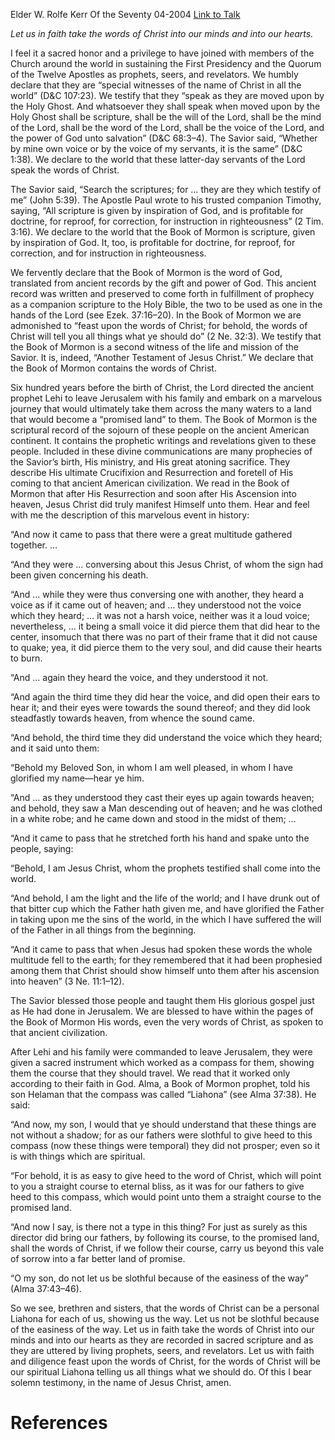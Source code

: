 Elder W. Rolfe Kerr
Of the Seventy
04-2004
[Link to Talk](https://www.churchofjesuschrist.org/study/general-conference/2004/04/the-words-of-christ-our-spiritual-liahona?lang=eng)

_Let us in faith take the words of Christ into our minds and into our hearts._

I feel it a sacred honor and a privilege to have joined with members of the Church around the world in sustaining the First Presidency and the Quorum of the Twelve Apostles as prophets, seers, and revelators. We humbly declare that they are “special witnesses of the name of Christ in all the world” (D&C 107:23). We testify that they “speak as they are moved upon by the Holy Ghost. And whatsoever they shall speak when moved upon by the Holy Ghost shall be scripture, shall be the will of the Lord, shall be the mind of the Lord, shall be the word of the Lord, shall be the voice of the Lord, and the power of God unto salvation” (D&C 68:3–4). The Savior said, “Whether by mine own voice or by the voice of my servants, it is the same” (D&C 1:38). We declare to the world that these latter-day servants of the Lord speak the words of Christ.

The Savior said, “Search the scriptures; for … they are they which testify of me” (John 5:39). The Apostle Paul wrote to his trusted companion Timothy, saying, “All scripture is given by inspiration of God, and is profitable for doctrine, for reproof, for correction, for instruction in righteousness” (2 Tim. 3:16). We declare to the world that the Book of Mormon is scripture, given by inspiration of God. It, too, is profitable for doctrine, for reproof, for correction, and for instruction in righteousness.

We fervently declare that the Book of Mormon is the word of God, translated from ancient records by the gift and power of God. This ancient record was written and preserved to come forth in fulfillment of prophecy as a companion scripture to the Holy Bible, the two to be used as one in the hands of the Lord (see Ezek. 37:16–20). In the Book of Mormon we are admonished to “feast upon the words of Christ; for behold, the words of Christ will tell you all things what ye should do” (2 Ne. 32:3). We testify that the Book of Mormon is a second witness of the life and mission of the Savior. It is, indeed, “Another Testament of Jesus Christ.” We declare that the Book of Mormon contains the words of Christ.

Six hundred years before the birth of Christ, the Lord directed the ancient prophet Lehi to leave Jerusalem with his family and embark on a marvelous journey that would ultimately take them across the many waters to a land that would become a “promised land” to them. The Book of Mormon is the scriptural record of the sojourn of these people on the ancient American continent. It contains the prophetic writings and revelations given to these people. Included in these divine communications are many prophecies of the Savior’s birth, His ministry, and His great atoning sacrifice. They describe His ultimate Crucifixion and Resurrection and foretell of His coming to that ancient American civilization. We read in the Book of Mormon that after His Resurrection and soon after His Ascension into heaven, Jesus Christ did truly manifest Himself unto them. Hear and feel with me the description of this marvelous event in history:

“And now it came to pass that there were a great multitude gathered together. …

“And they were … conversing about this Jesus Christ, of whom the sign had been given concerning his death.

“And … while they were thus conversing one with another, they heard a voice as if it came out of heaven; and … they understood not the voice which they heard; … it was not a harsh voice, neither was it a loud voice; nevertheless, … it being a small voice it did pierce them that did hear to the center, insomuch that there was no part of their frame that it did not cause to quake; yea, it did pierce them to the very soul, and did cause their hearts to burn.

“And … again they heard the voice, and they understood it not.

“And again the third time they did hear the voice, and did open their ears to hear it; and their eyes were towards the sound thereof; and they did look steadfastly towards heaven, from whence the sound came.

“And behold, the third time they did understand the voice which they heard; and it said unto them:

“Behold my Beloved Son, in whom I am well pleased, in whom I have glorified my name—hear ye him.

“And … as they understood they cast their eyes up again towards heaven; and behold, they saw a Man descending out of heaven; and he was clothed in a white robe; and he came down and stood in the midst of them; …

“And it came to pass that he stretched forth his hand and spake unto the people, saying:

“Behold, I am Jesus Christ, whom the prophets testified shall come into the world.

“And behold, I am the light and the life of the world; and I have drunk out of that bitter cup which the Father hath given me, and have glorified the Father in taking upon me the sins of the world, in the which I have suffered the will of the Father in all things from the beginning.

“And it came to pass that when Jesus had spoken these words the whole multitude fell to the earth; for they remembered that it had been prophesied among them that Christ should show himself unto them after his ascension into heaven” (3 Ne. 11:1–12).

The Savior blessed those people and taught them His glorious gospel just as He had done in Jerusalem. We are blessed to have within the pages of the Book of Mormon His words, even the very words of Christ, as spoken to that ancient civilization.

After Lehi and his family were commanded to leave Jerusalem, they were given a sacred instrument which worked as a compass for them, showing them the course that they should travel. We read that it worked only according to their faith in God. Alma, a Book of Mormon prophet, told his son Helaman that the compass was called “Liahona” (see Alma 37:38). He said:

“And now, my son, I would that ye should understand that these things are not without a shadow; for as our fathers were slothful to give heed to this compass (now these things were temporal) they did not prosper; even so it is with things which are spiritual.

“For behold, it is as easy to give heed to the word of Christ, which will point to you a straight course to eternal bliss, as it was for our fathers to give heed to this compass, which would point unto them a straight course to the promised land.

“And now I say, is there not a type in this thing? For just as surely as this director did bring our fathers, by following its course, to the promised land, shall the words of Christ, if we follow their course, carry us beyond this vale of sorrow into a far better land of promise.

“O my son, do not let us be slothful because of the easiness of the way” (Alma 37:43–46).

So we see, brethren and sisters, that the words of Christ can be a personal Liahona for each of us, showing us the way. Let us not be slothful because of the easiness of the way. Let us in faith take the words of Christ into our minds and into our hearts as they are recorded in sacred scripture and as they are uttered by living prophets, seers, and revelators. Let us with faith and diligence feast upon the words of Christ, for the words of Christ will be our spiritual Liahona telling us all things what we should do. Of this I bear solemn testimony, in the name of Jesus Christ, amen.

# References
